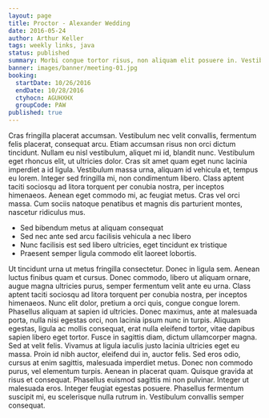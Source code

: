 ```yaml
---
layout: page
title: Proctor - Alexander Wedding
date: 2016-05-24
author: Arthur Keller
tags: weekly links, java
status: published
summary: Morbi congue tortor risus, non aliquam elit posuere in. Vestibulum.
banner: images/banner/meeting-01.jpg
booking:
  startDate: 10/26/2016
  endDate: 10/28/2016
  ctyhocn: AGUHXHX
  groupCode: PAW
published: true
---
```

Cras fringilla placerat accumsan. Vestibulum nec velit convallis, fermentum felis placerat, consequat arcu. Etiam accumsan risus non orci dictum tincidunt. Nullam eu nisl vestibulum, aliquet mi id, blandit nunc. Vestibulum eget rhoncus elit, ut ultricies dolor. Cras sit amet quam eget nunc lacinia imperdiet a id ligula. Vestibulum massa urna, aliquam id vehicula et, tempus eu lorem. Integer sed fringilla mi, non condimentum libero. Class aptent taciti sociosqu ad litora torquent per conubia nostra, per inceptos himenaeos. Aenean eget commodo mi, ac feugiat metus. Cras vel orci massa. Cum sociis natoque penatibus et magnis dis parturient montes, nascetur ridiculus mus.

* Sed bibendum metus at aliquam consequat
* Sed nec ante sed arcu facilisis vehicula a nec libero
* Nunc facilisis est sed libero ultricies, eget tincidunt ex tristique
* Praesent semper ligula commodo elit laoreet lobortis.

Ut tincidunt urna ut metus fringilla consectetur. Donec in ligula sem. Aenean luctus finibus quam et cursus. Donec commodo, libero ut aliquam ornare, augue magna ultricies purus, semper fermentum velit ante eu urna. Class aptent taciti sociosqu ad litora torquent per conubia nostra, per inceptos himenaeos. Nunc elit dolor, pretium a orci quis, congue congue lorem. Phasellus aliquam at sapien id ultricies. Donec maximus, ante at malesuada porta, nulla nisi egestas orci, non lacinia ipsum nunc in turpis. Aliquam egestas, ligula ac mollis consequat, erat nulla eleifend tortor, vitae dapibus sapien libero eget tortor.
Fusce in sagittis diam, dictum ullamcorper magna. Sed at velit felis. Vivamus at ligula iaculis justo lacinia ultricies eget eu massa. Proin id nibh auctor, eleifend dui in, auctor felis. Sed eros odio, cursus at enim sagittis, malesuada imperdiet metus. Donec non commodo purus, vel elementum turpis. Aenean in placerat quam. Quisque gravida at risus et consequat. Phasellus euismod sagittis mi non pulvinar. Integer ut malesuada eros. Integer feugiat egestas posuere. Phasellus fermentum suscipit mi, eu scelerisque nulla rutrum in. Vestibulum convallis semper consequat.
